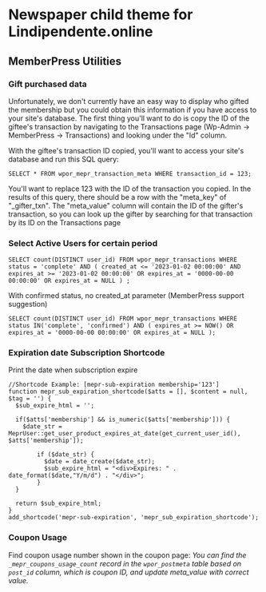 # Newspaper child theme for Lindipendente.online

## MemberPress Utilities

### Gift purchased data
Unfortunately, we don't currently have an easy way to display who gifted the membership but you could obtain this information if you have access to your site's database. The first thing you'll want to do is copy the ID of the giftee's transaction by navigating to the Transactions page (Wp-Admin -> MemberPress -> Transactions) and looking under the "Id" column.

With the giftee's transaction ID copied, you'll want to access your site's database and run this SQL query:

```
SELECT * FROM wpor_mepr_transaction_meta WHERE transaction_id = 123;
```

You'll want to replace 123 with the ID of the transaction you copied. In the results of this query, there should be a row with the "meta_key" of "_gifter_txn". The "meta_value" column will contain the ID of the gifter's transaction, so you can look up the gifter by searching for that transaction by its ID on the Transactions page


### Select Active Users for certain period

```
SELECT count(DISTINCT user_id) FROM wpor_mepr_transactions WHERE status = 'complete' AND ( created_at <= '2023-01-02 00:00:00' AND expires_at >= '2023-01-02 00:00:00' OR expires_at = '0000-00-00 00:00:00' OR expires_at = NULL ) ;
```

With confirmed status, no created_at parameter (MemberPress support suggestion)

```
SELECT count(DISTINCT user_id) FROM wpor_mepr_transactions WHERE status IN('complete', 'confirmed') AND ( expires_at >= NOW() OR expires_at = '0000-00-00 00:00:00' OR expires_at = NULL );
```


### Expiration date Subscription Shortcode

Print the date when subscription expire

```
//Shortcode Example: [mepr-sub-expiration membership='123']
function mepr_sub_expiration_shortcode($atts = [], $content = null, $tag = '') {
  $sub_expire_html = '';

  if($atts['membership'] && is_numeric($atts['membership'])) {
    $date_str = MeprUser::get_user_product_expires_at_date(get_current_user_id(), $atts['membership']);

		if ($date_str) {
	      $date = date_create($date_str);
	      $sub_expire_html = "<div>Expires: " . date_format($date,"Y/m/d") . "</div>";
		}
  }

  return $sub_expire_html;
}
add_shortcode('mepr-sub-expiration', 'mepr_sub_expiration_shortcode');
```


### Coupon Usage

Find coupon usage number shown in the coupon page: *You can find the `_mepr_coupons_usage_count` record in the `wpor_postmeta` table based on `post_id` column, which is coupon ID, and update meta_value with correct value.*
